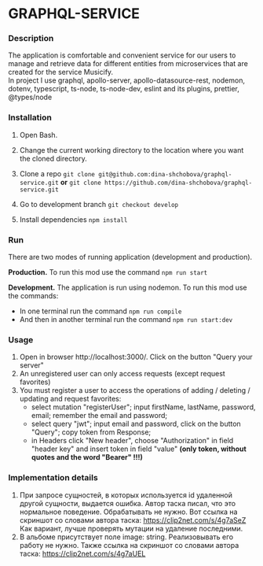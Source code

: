 # GRAPHQL-SERVICE

### Description
The application is comfortable and convenient service for our users to manage and retrieve data for different entities 
from microservices that are created for the service Musicify.  
In project I use
graphql,
apollo-server,
apollo-datasource-rest,
nodemon,
dotenv,
typescript,
ts-node,
ts-node-dev,
eslint and its plugins,
prettier,
@types/node

### Installation
1. Open Bash.
2. Change the current working directory to the location where you want the cloned directory.
3. Clone a repo
   `git clone git@github.com:dina-shchobova/graphql-service.git`
   **or**
   `git clone https://github.com/dina-shchobova/graphql-service.git`

4. Go to development branch `git checkout develop`

5. Install dependencies
   `npm install`

### Run

There are two modes of running application (development and production).

**Production.** To run this mod use the command
 `npm run start`

**Development.** The application is run using nodemon. To run this mod use the commands:

- In one terminal run the command
 `npm run compile`
- And then in another terminal run the command
 `npm run start:dev`

### Usage

1. Open in browser http://localhost:3000/. Click on the button "Query your server"
2. An unregistered user can only access requests (except request favorites)
3. You must register a user to access the operations of adding / deleting / updating and request favorites:
    - select mutation "registerUser"; input firstName, lastName, password, email; remember the email and password;
    - select query "jwt"; input email and password, click on the button "Query"; copy token from Response;
    - in Headers click "New header", choose "Authorization" in field "header key" and insert token in field 
   "value" **(only token, without quotes and the word "Bearer" !!!)**



### Implementation details

1. При запросе сущностей, в которых используется id удаленной другой сущности, выдается ошибка.
Автор таска писал, что это нормальное поведение. Обрабатывать не нужно. 
Вот ссылка на скриншот со словами автора таска: https://clip2net.com/s/4g7aSeZ
Как вариант, лучше проверять мутации на удаление последними.
2. В альбоме присутствует поле image: string. Реализовывать его работу не нужно. 
Также ссылка на скриншот со словами автора таска: https://clip2net.com/s/4g7aUEL


